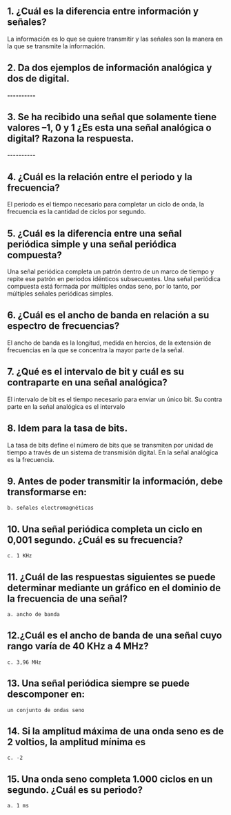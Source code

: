 ## 1. ¿Cuál es la diferencia entre información y señales?

La información es lo que se quiere transmitir y las señales son la manera en la que se transmite la información.

## 2. Da dos ejemplos de información analógica y dos de digital.

**----------**

## 3. Se ha recibido una señal que solamente tiene valores –1, 0 y 1 ¿Es esta una señal analógica o digital? Razona la respuesta.

**----------**

## 4. ¿Cuál es la relación entre el periodo y la frecuencia?

El periodo es el tiempo necesario para completar un ciclo de onda, la frecuencia es la cantidad de ciclos por segundo.

## 5. ¿Cuál es la diferencia entre una señal periódica simple y una señal periódica compuesta?

Una señal periódica completa un patrón dentro de un marco de tiempo y repite ese patrón en periodos idénticos subsecuentes. Una señal periódica compuesta está formada por múltiples ondas seno, por lo tanto, por múltiples señales periódicas simples.

## 6. ¿Cuál es el ancho de banda en relación a su espectro de frecuencias?

El ancho de banda es la longitud, medida en hercios, de la extensión de frecuencias en la que se concentra la mayor parte de la señal.

## 7. ¿Qué es el intervalo de bit y cuál es su contraparte en una señal analógica?

El intervalo de bit es el tiempo necesario para enviar un único bit. Su contra parte en la señal analógica es el intervalo

## 8. Idem para la tasa de bits.

La tasa de bits define el número de bits que se transmiten por unidad de tiempo a través de un sistema de transmisión digital. En la señal analógica es la frecuencia.

## 9. Antes de poder transmitir la información, debe transformarse en:
~~~
b. señales electromagnéticas
~~~
## 10. Una señal periódica completa un ciclo en 0,001 segundo. ¿Cuál es su frecuencia?
~~~
c. 1 KHz 
~~~
## 11. ¿Cuál de las respuestas siguientes se puede determinar mediante un gráfico en el dominio de la frecuencia de una señal?
~~~
a. ancho de banda
~~~
## 12.¿Cuál es el ancho de banda de una señal cuyo rango varía de 40 KHz a 4 MHz?
~~~
c. 3,96 MHz 
~~~
## 13. Una señal periódica siempre se puede descomponer en:
~~~
un conjunto de ondas seno
~~~
## 14. Si la amplitud máxima de una onda seno es de 2 voltios, la amplitud mínima es
~~~
c. -2
~~~
## 15. Una onda seno completa 1.000 ciclos en un segundo. ¿Cuál es su periodo?
~~~
a. 1 ms
~~~